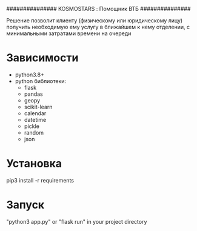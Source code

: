 ############### KOSMOSTARS : Помощник ВТБ ###############

Решение позволит клиенту (физическому или юридическому лицу) получить необходимую ему услугу в ближайшем к нему отделении, с минимальными затратами времени на очереди

# Зависимости
   - python3.8+
   - python библиотеки:
        - flask
        - pandas
        - geopy
        - scikit-learn
        - calendar
        - datetime
        - pickle
        - random
        - json

# Установка
pip3 install -r requirements

# Запуск
"python3 app.py" or "flask run" in your project directory


